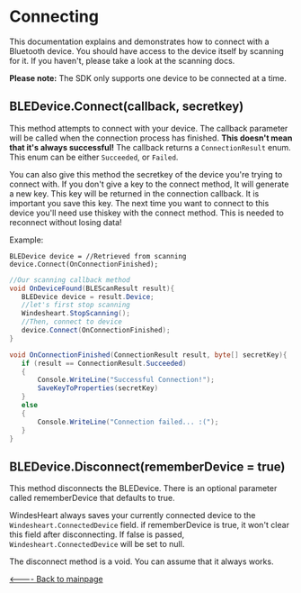 # Connecting
This documentation explains and demonstrates how to connect with a Bluetooth device. You should have access to the device itself by scanning for it. If you haven't, please take a look at the scanning docs.

**Please note:** The SDK only supports one device to be connected at a time.

## BLEDevice.Connect(callback, secretkey)
This method attempts to connect with your device. The callback parameter will be called when the connection process has finished. **This doesn't mean that it's always successful!**
The callback returns a `ConnectionResult` enum. This enum can be either `Succeeded`, or `Failed`.

You can also give this method the secretkey of the device you're trying to connect with. If you don't give a key to the connect method, It will generate a new key. This key will be returned in the connection callback. It is important you save this key. The next time you want to connect to this device you'll need use thiskey with the connect method. This is needed to reconnect without losing data! 

Example:
```
BLEDevice device = //Retrieved from scanning
device.Connect(OnConnectionFinished);
```
```csharp
//Our scanning callback method
void OnDeviceFound(BLEScanResult result){
   BLEDevice device = result.Device;
   //let's first stop scanning
   Windesheart.StopScanning();
   //Then, connect to device
   device.Connect(OnConnectionFinished);
}

void OnConnectionFinished(ConnectionResult result, byte[] secretKey){
   if (result == ConnectionResult.Succeeded)
   {
       Console.WriteLine("Successful Connection!");
       SaveKeyToProperties(secretKey)
   }
   else
   {
       Console.WriteLine("Connection failed... :(");
   }
}
```

## BLEDevice.Disconnect(rememberDevice = true)
This method disconnects the BLEDevice. There is an optional parameter called rememberDevice that defaults to true.

WindesHeart always saves your currently connected device to the `Windesheart.ConnectedDevice` field. if rememberDevice is true, it won't clear this field after disconnecting. If false is passed, `Windesheart.ConnectedDevice` will be set to null.

The disconnect method is a void. You can assume that it always works.

[<---- Back to mainpage](https://bitbucket.org/ictinnovaties-zorg/openwindesheart/src/master/)